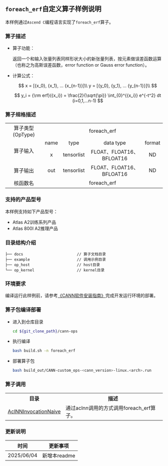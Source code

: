 ## `foreach_erf`自定义算子样例说明 
本样例通过`Ascend C`编程语言实现了`foreach_erf`算子。

### 算子描述

- 算子功能：

  返回一个和输入张量列表同样形状大小的新张量列表，按元素做误差函数运算（也称之为高斯误差函数，error function or Gauss error function）。

- 计算公式：

  $$
  x = [{x_0}, {x_1}, ... {x_{n-1}}]\\
  y = [{y_0}, {y_1}, ... {y_{n-1}}]\\
  $$

  $$
  y_i = {\rm erf}({x_i}) = \frac{2}{\sqrt{\pi}} \int_{0}^{{x_i}} e^{-t^2} dt (i=0,1,...n-1)
  $$

### 算子规格描述

<table>
<tr><td rowspan="1" align="center">算子类型(OpType)</td><td colspan="4" align="center">foreach_erf</td></tr>
</tr>
<tr><td rowspan="2" align="center">算子输入</td><td align="center">name</td><td align="center">type</td><td align="center">data type</td><td align="center">format</td></tr>
<tr><td align="center">x</td><td align="center">tensorlist</td><td align="center">FLOAT、FLOAT16、BFLOAT16</td><td align="center">ND</td></tr>
</tr>
</tr>
<tr><td rowspan="1" align="center">算子输出</td><td align="center">out</td><td align="center">tensorlist</td><td align="center">FLOAT、FLOAT16、BFLOAT16</</td><td align="center">ND</td></tr>
</tr>
<tr><td rowspan="1" align="center">核函数名</td><td colspan="4" align="center">foreach_erf</td></tr>
</table>

### 支持的产品型号
本样例支持如下产品型号：
- Atlas A2训练系列产品
- Atlas 800I A2推理产品

### 目录结构介绍
```
├── docs                        // 算子文档目录
├── example                     // 调用示例目录
├── op_host                     // host目录
└── op_kernel                   // kernel目录
```

### 环境要求
编译运行此样例前，请参考[《CANN软件安装指南》](https://hiascend.com/document/redirect/CannCommunityInstSoftware)完成开发运行环境的部署。

### 算子包编译部署
  - 进入到仓库目录

    ```bash
    cd ${git_clone_path}/cann-ops
    ```

  - 执行编译

    ```bash
    bash build.sh -n foreach_erf
    ```

  - 部署算子包

    ```bash
    bash build_out/CANN-custom_ops-<cann_version>-linux.<arch>.run
    ```
### 算子调用
<table>
    <th>目录</th><th>描述</th>
    <tr>
        <td><a href="./examples/AclNNInvocationNaive"> AclNNInvocationNaive</td><td>通过aclnn调用的方式调用foreach_erf算子。</td>
    </tr>
</table>

### 更新说明
| 时间 | 更新事项 |
|----|------|
| 2025/06/04 | 新增本readme |